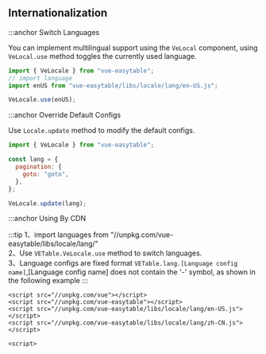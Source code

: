 ## Internationalization

:::anchor Switch Languages

You can implement multilingual support using the `VeLocal` component, using `VeLocal.use` method toggles the currently used language.

```javascript
import { VeLocale } from "vue-easytable";
// import language
import enUS from "vue-easytable/libs/locale/lang/en-US.js";

VeLocale.use(enUS);
```

:::anchor Override Default Configs

Use `Locale.update` method to modify the default configs.

```javascript
import { VeLocale } from "vue-easytable";

const lang = {
  pagination: {
    goto: "goto",
  },
};

VeLocale.update(lang);
```

:::anchor Using By CDN

:::tip
1、import languages from "//unpkg.com/vue-easytable/libs/locale/lang/"<br>
2、Use `VETable.VeLocale.use` method to switch languages.<br>
3、Language configs are fixed format `VETable.lang.[Language config name]`,[Language config name] does not contain the '-' symbol, as shown in the following example
:::

```
<script src="//unpkg.com/vue"></script>
<script src="//unpkg.com/vue-easytable"></script>
<script src="//unpkg.com/vue-easytable/libs/locale/lang/en-US.js"></script>
<script src="//unpkg.com/vue-easytable/libs/locale/lang/zh-CN.js"></script>

<script>
  // Switch to English
  VETable.VeLocale.use(VETable.lang.enUS);

  /*
  Switch to Chinese
  VETable.VeLocale.use(VETable.lang.zhCN);
  */
</script>
```

:::anchor Languages Configs
The following languages are currently supported：
| language | file name |
| -------- | ------ |
| Simplified Chinese | zh-CN |
| English | en-US |

If you need to use other languages, you are welcome to contribute PR: just add a language configuration file in [here]().

